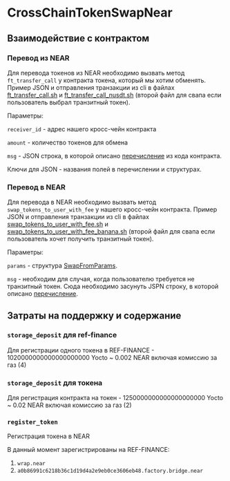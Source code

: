 # CrossChainTokenSwapNear

## Взаимодействие с контрактом 

### Перевод из NEAR

Для перевода токенов из NEAR необходимо вызвать метод `ft_transfer_call` у контракта токена, который мы хотим обменять. 
Пример JSON и отправления транзакции из cli в файлах [ft_transfer_call.sh](https://github.com/Cryptorubic/CrossChainTokenSwapNear/blob/master/ft_transfer_call.sh) 
и [ft_transfer_call_nusdt.sh](https://github.com/Cryptorubic/CrossChainTokenSwapNear/blob/master/ft_transfer_call_nusdt.sh) (второй файл для свапа если пользователь выбрал 
транзитный токен).

Параметры:

`receiver_id` - адрес нашего кросс-чейн контракта

`amount` - количество токенов для обмена

`msg` - JSON строка, в которой описано [перечисление](https://github.com/Cryptorubic/CrossChainTokenSwapNear/blob/dab1412af8aee2e5efecf1412543642e136727f9/contract/src/token_receiver.rs#L37) из кода контракта.

Ключи для JSON - названия полей в перечислении и структурах.

### Перевод в NEAR

Для перевода в NEAR необходимо вызвать метод `swap_tokens_to_user_with_fee` у нашего кросс-чейн контракта.
Пример JSON и отправления транзакции из cli в файлах [swap_tokens_to_user_with_fee.sh](https://github.com/Cryptorubic/CrossChainTokenSwapNear/blob/master/swap_tokens_to_user_with_fee.sh) 
и [swap_tokens_to_user_with_fee_banana.sh](https://github.com/Cryptorubic/CrossChainTokenSwapNear/blob/master/swap_tokens_to_user_with_fee_banana.sh) (второй файл для свапа если пользователь хочет получить транзитный токен).

Параметры: 

`params` - структура [SwapFromParams](https://github.com/Cryptorubic/CrossChainTokenSwapNear/blob/dab1412af8aee2e5efecf1412543642e136727f9/contract/src/lib.rs#L64).

`msg` - необходим для случая, когда пользователю требуется не транзитный токен. Сюда необходимо засунуть JSPN строку, в которой описано 
[перечисление](https://github.com/Cryptorubic/CrossChainTokenSwapNear/blob/dab1412af8aee2e5efecf1412543642e136727f9/contract/src/ref_finance_swap_action.rs#L12).

## Затраты на поддержку и содержание

### `storage_deposit` для ref-finance
Для регистрации одного токена в REF-FINANCE - 1020000000000000000000 Yocto ~ 0.002 NEAR включая комиссию за газ (4)

### `storage_deposit` для токена
Для регистрация контракта на токен - 1250000000000000000000 Yocto ~ 0.02 NEAR включая комиссию за газ (2)

### `register_token`
Регистрация токена в NEAR 

В данный момент зарегистрированы на REF-FINANCE:
1. `wrap.near`
2. `a0b86991c6218b36c1d19d4a2e9eb0ce3606eb48.factory.bridge.near`
